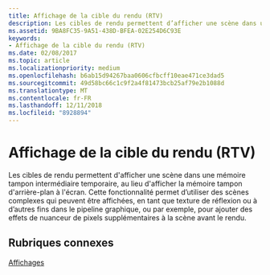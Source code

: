 ```yaml
---
title: Affichage de la cible du rendu (RTV)
description: Les cibles de rendu permettent d’afficher une scène dans une mémoire tampon intermédiaire temporaire, au lieu d’afficher la mémoire tampon d’arrière-plan à l’écran.
ms.assetid: 9BA8FC35-9A51-438D-BFEA-02E254D6C93E
keywords:
- Affichage de la cible du rendu (RTV)
ms.date: 02/08/2017
ms.topic: article
ms.localizationpriority: medium
ms.openlocfilehash: b6ab15d94267baa0606cfbcff10eae471ce3dad5
ms.sourcegitcommit: 49d58bc66c1c9f2a4f81473bcb25af79e2b1088d
ms.translationtype: MT
ms.contentlocale: fr-FR
ms.lasthandoff: 12/11/2018
ms.locfileid: "8928894"
---
```

# <a name="render-target-view-rtv"></a>Affichage de la cible du rendu (RTV)


Les cibles de rendu permettent d'afficher une scène dans une mémoire tampon intermédiaire temporaire, au lieu d'afficher la mémoire tampon d'arrière-plan à l'écran. Cette fonctionnalité permet d’utiliser des scènes complexes qui peuvent être affichées, en tant que texture de réflexion ou à d’autres fins dans le pipeline graphique, ou par exemple, pour ajouter des effets de nuanceur de pixels supplémentaires à la scène avant le rendu.

## <a name="span-idrelated-topicsspanrelated-topics"></a><span id="related-topics"></span>Rubriques connexes


[Affichages](views.md)

 

 




